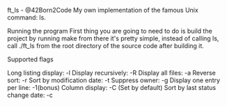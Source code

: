 ft_ls - @42Born2Code
My own implementation of the famous Unix command: ls.

Running the program
First thing you are going to need to do is build the project by running make from there it's pretty simple, instead of calling ls, call ./ft_ls from the root directory of the source code after building it.

Supported flags

Long listing display: -l
Display recursively: -R
Display all files: -a
Reverse sort: -r
Sort by modification date: -t
Suppress owner: -g
Display one entry per line: -1(bonus)
Column display: -C (Set by default)
Sort by last status change date: -c
